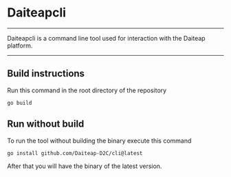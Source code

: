 # Daiteapcli

----

Daiteapcli is a command line tool used for interaction with the Daiteap platform.

----

## Build instructions

Run this command in the root directory of the repository

```
go build
```

## Run without build

To run the tool without building the binary execute this command

```
go install github.com/Daiteap-D2C/cli@latest
```

After that you will have the binary of the latest version.